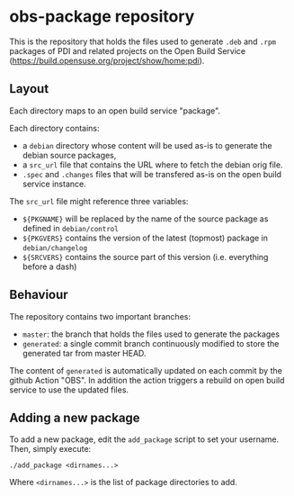 # obs-package repository

This is the repository that holds the files used to generate `.deb` and `.rpm`
packages of PDI and related projects on the Open Build Service
(https://build.opensuse.org/project/show/home:pdi).

## Layout

Each directory maps to an open build service "package".

Each directory contains:
* a `debian` directory whose content will be used as-is to generate the debian
  source packages,
* a `src_url` file that contains the URL where to fetch the debian orig file.
* `.spec` and `.changes` files that will be transfered as-is on the open build
  service instance.

The `src_url` file might reference three variables:
* `${PKGNAME}` will be replaced by the name of the source package as defined in
  `debian/control`
* `${PKGVERS}` contains the version of the latest (topmost) package in
  `debian/changelog`
* `${SRCVERS}` contains the source part of this version (i.e. everything before
  a dash)

## Behaviour

The repository contains two important branches:
* `master`: the branch that holds the files used to generate the packages
* `generated`: a single commit branch continuously modified to store the
  generated tar from master HEAD.

The content of `generated` is automatically updated on each commit by the github
Action "OBS".
In addition the action triggers a rebuild on open build service to use the
updated files.

## Adding a new package

To add a new package, edit the `add_package` script to set your username.
Then, simply execute:
```
./add_package <dirnames...>
```

Where `<dirnames...>` is the list of package directories to add.
